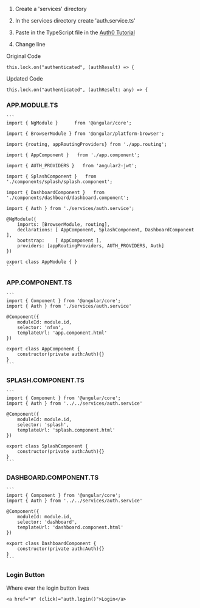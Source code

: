 


1. Create a 'services' directory  

2. In the services directory create 'auth.service.ts'  

3. Paste in the TypeScript file in the [Auth0 Tutorial](https://auth0.com/docs/quickstart/spa/angular2/01-login)  

4. Change line  

Original Code  
```  
this.lock.on("authenticated", (authResult) => {  
```  

Updated Code  
```  
this.lock.on("authenticated", (authResult: any) => {  
```  


### APP.MODULE.TS  
	```  
	import { NgModule }      from '@angular/core';  

	import { BrowserModule } from '@angular/platform-browser';  

	import {routing, appRoutingProviders} from './app.routing';

	import { AppComponent }   from './app.component';  

	import { AUTH_PROVIDERS }   from 'angular2-jwt';  

	import { SplashComponent }   from './components/splash/splash.component';  

	import { DashboardComponent }   from './components/dashboard/dashboard.component';  

	import { Auth } from './services/auth.service';  

	@NgModule({  
		imports: [BrowserModule, routing], 
		declarations: [ AppComponent, SplashComponent, DashboardComponent ],  
		bootstrap:    [ AppComponent ],
		providers: [appRoutingProviders, AUTH_PROVIDERS, Auth]
	})  

	export class AppModule { }  
	```   




### APP.COMPONENT.TS  
	```  
	import { Component } from '@angular/core';  
	import { Auth } from './services/auth.service'

	@Component({
		moduleId: module.id,  
		selector: 'nfxn',
		templateUrl: 'app.component.html'
	})

	export class AppComponent {  
		constructor(private auth:Auth){}
	}  
	``` 





### SPLASH.COMPONENT.TS  
	```  
	import { Component } from '@angular/core';   
	import { Auth } from '../../services/auth.service'  

	@Component({  
		moduleId: module.id,  
		selector: 'splash',
		templateUrl: 'splash.component.html'
	})

	export class SplashComponent {  
		constructor(private auth:Auth){}  
	}
	``` 


### DASHBOARD.COMPONENT.TS  
	```  
	import { Component } from '@angular/core';  
	import { Auth } from '../../services/auth.service'  

	@Component({  
		moduleId: module.id,  
		selector: 'dashboard',
		templateUrl: 'dashboard.component.html'
	})

	export class DashboardComponent {  
		constructor(private auth:Auth){}  
	}  
	``` 

### Login Button  
Where ever the login button lives   
```  
<a href="#" (click)="auth.login()">Login</a> 
```  




